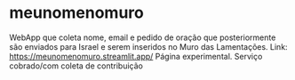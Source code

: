 # meunomenomuro
WebApp que coleta nome, email e pedido de oração que posteriormente são enviados para Israel e serem inseridos no Muro das Lamentações.
Link: https://meunomenomuro.streamlit.app/
Página experimental. Serviço cobrado/com coleta de contribuição
